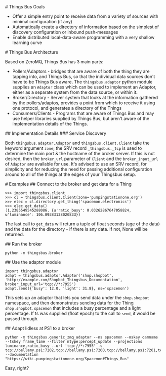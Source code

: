 <A name="toc1-0" title="Things Bus Goals" />
# Things Bus Goals

* Offer a simple entry point to receive data from a variety of sources with minimal configuration (if any)
* Automatically create a directory of information based on the simplest of discovery configuration or inbound push-messages
* Enable distributed local-data-aware programming with a very shallow learning curve

<A name="toc1-7" title="Things Bus Architecture" />
# Things Bus Architecture

Based on ZeroMQ, Things Bus has 3 main parts:

* Pollers/Adaptors - bridges that are aware of both the thing they are tapping into, and Things Bus, so that the individual data sources don't have to be Things Bus aware. The `thingsbus.adaptor` python module supplies an `Adaptor` class which can be used to implement an Adaptor, either as a separate system from the data source, or within it.
* Broker/Directory - Server system that looks at the information gathered by the pollers/adaptos, provides a point from which to receive it using one protocol, and generates a directory of the Things
* Consumers/Clients - Programs that are aware of Things Bus and may use helper libraries supplied by Things Bus, but aren't aware of the implementation details of the Things.

<A name="toc2-16" title="Implementation Details" />
## Implementation Details

<A name="toc3-19" title="Service Discovery" />
### Service Discovery

Both `thingsbus.adaptor.Adaptor` and `thingsbus.client.Client` take the keyword argument `zone`; the SRV record `_thingsbus._tcp` is used to determine the main port & the hostname of the broker server. If this is not desired, then the `broker_url` parameter of `Client` and the `broker_input_url` of `Adaptor` are available for use. It's advised to use an SRV record, for simplicity and for reducing the need for passing additional configuration around to all of the things at the edges of your Thingsbus setup.

<A name="toc1-24" title="Examples" />
# Examples

<A name="toc2-27" title="Connect to the broker and get data for a Thing" />
## Connect to the broker and get data for a Thing

    >>> import thingsbus.client
    >>> cl = thingsbus.client.Client(zone='pumpingstationone.org')
    >>> elec = cl.directory.get_thing('spacemon.electronics')
    >>> elec.get_data()
    (1.2385549545288086, {u'ratio_busy': 0.03262867647058824, u'luminance': 106.09383138020833})

The last call to `get_data` will return a tuple of float seconds (age of the data) and the data for the directory - if there is any data. If not, None will be returned.


<A name="toc2-39" title="Run the broker" />
## Run the broker

    python -m thingsbus.broker


<A name="toc2-45" title="Use the adaptor module" />
## Use the adaptor module

    import thingsbus.adaptor
    adapt = thingsbus.adaptor.Adaptor('shop.shopbot', 'http://example.com/Shopbot_Thingsbus_Documentation', broker_input_url='tcp://*:7955')
    adapt.send({'busy': 12.0, 'light': 31.8}, ns='spacemon')

This sets up an adaptor that lets you send data under the `shop.shopbot` namespace, and then demonstrates sending data for the Thing `shop.shopbot.spacemon` that includes a busy percentage and a light percentage. If ts was supplied (float epoch) to the call to `send`, it would be passed through.

<A name="toc2-54" title="Adapt lidless at PS1 to a broker" />
## Adapt lidless at PS1 to a broker

    python -m thingsbus.generic_zmq_adaptor --ns spacemon --nskey camname --tskey frame_time --filter mtype:percept_update --projections luminance,ratio_busy --url 'tcp://*:7955' -s tcp://bellamy.ps1:7202,tcp://bellamy.ps1:7200,tcp://bellamy.ps1:7201,tcp://bellamy.ps1:7206 --documentation "https://wiki.pumpingstationone.org/Spacemon#Things_Bus"


Easy, right?
